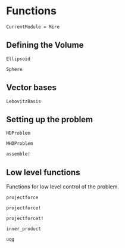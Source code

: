 # Functions

```@meta
CurrentModule = Mire
```
## Defining the Volume

```@docs
Ellipsoid
```

```@docs
Sphere
```

## Vector bases

```@docs
LebovitzBasis
```

## Setting up the problem

```@docs
HDProblem
```

```@docs
MHDProblem
```

```@docs
assemble!
```


## Low level functions

Functions for low level control of the problem.

```@docs
projectforce
```

```@docs
projectforce!
```

```@docs
projectforcet!
```

```@docs
inner_product
```

```@docs
uqg
```
